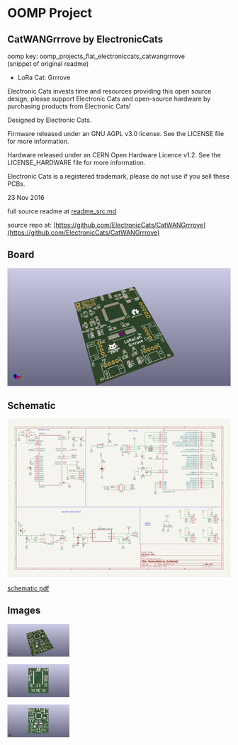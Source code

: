 # OOMP Project  
## CatWANGrrrove  by ElectronicCats  
  
oomp key: oomp_projects_flat_electroniccats_catwangrrrove  
(snippet of original readme)  
  
- LoRa Cat: Grrrove  
  
Electronic Cats invests time and resources providing this open source design, please support Electronic Cats and open-source hardware by purchasing products from Electronic Cats!  
  
Designed by Electronic Cats.  
  
Firmware released under an GNU AGPL v3.0 license. See the LICENSE file for more information.  
  
Hardware released under an CERN Open Hardware Licence v1.2. See the LICENSE_HARDWARE file for more information.  
  
Electronic Cats is a registered trademark, please do not use if you sell these PCBs.  
  
23 Nov 2016  
  
  full source readme at [readme_src.md](readme_src.md)  
  
source repo at: [https://github.com/ElectronicCats/CatWANGrrrove](https://github.com/ElectronicCats/CatWANGrrrove)  
## Board  
  
[![working_3d.png](working_3d_600.png)](working_3d.png)  
## Schematic  
  
[![working_schematic.png](working_schematic_600.png)](working_schematic.png)  
  
[schematic pdf](working_schematic.pdf)  
## Images  
  
[![working_3d.png](working_3d_140.png)](working_3d.png)  
  
[![working_3d_back.png](working_3d_back_140.png)](working_3d_back.png)  
  
[![working_3d_front.png](working_3d_front_140.png)](working_3d_front.png)  
